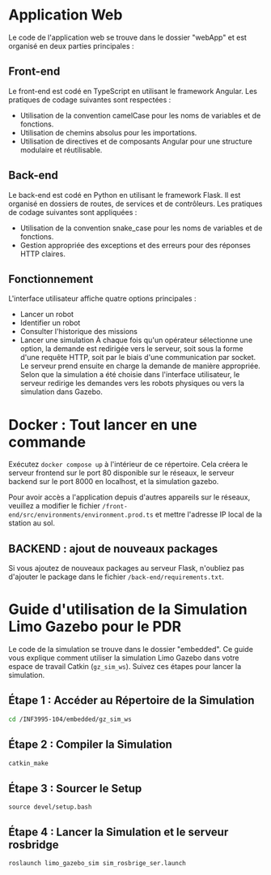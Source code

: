 # Application Web

Le code de l'application web se trouve dans le dossier "webApp" et est organisé en deux parties principales :

## Front-end
Le front-end est codé en TypeScript en utilisant le framework Angular. Les pratiques de codage suivantes sont respectées :
- Utilisation de la convention camelCase pour les noms de variables et de fonctions.
- Utilisation de chemins absolus pour les importations.
- Utilisation de directives et de composants Angular pour une structure modulaire et réutilisable.

## Back-end
Le back-end est codé en Python en utilisant le framework Flask. Il est organisé en dossiers de routes, de services et de contrôleurs. Les pratiques de codage suivantes sont appliquées :
- Utilisation de la convention snake_case pour les noms de variables et de fonctions.
- Gestion appropriée des exceptions et des erreurs pour des réponses HTTP claires.

## Fonctionnement
L'interface utilisateur affiche quatre options principales :
- Lancer un robot
- Identifier un robot
- Consulter l'historique des missions
- Lancer une simulation
À chaque fois qu'un opérateur sélectionne une option, la demande est redirigée vers le serveur, soit sous la forme d'une requête HTTP, soit par le biais d'une communication par socket. Le serveur prend ensuite en charge la demande de manière appropriée. Selon que la simulation a été choisie dans l'interface utilisateur, le serveur redirige les demandes vers les robots physiques ou vers la simulation dans Gazebo.

# Docker : Tout lancer en une commande

Exécutez `docker compose up` à l'intérieur de ce répertoire. Cela créera le serveur frontend sur le port 80 disponible sur le réseaux, le serveur backend sur le port 8000 en localhost, et la simulation gazebo.

Pour avoir accès a l'application depuis d'autres appareils sur le réseaux, veuillez a modifier le fichier `/front-end/src/environments/environment.prod.ts` et mettre l'adresse IP local de la station au sol.


## BACKEND : ajout de nouveaux packages
Si vous ajoutez de nouveaux packages au serveur Flask, n'oubliez pas d'ajouter le package dans le fichier `/back-end/requirements.txt`.


# Guide d'utilisation de la Simulation Limo Gazebo pour le PDR
Le code de la simulation se trouve dans le dossier "embedded".
Ce guide vous explique comment utiliser la simulation Limo Gazebo dans votre espace de travail Catkin (`gz_sim_ws`). Suivez ces étapes pour lancer la simulation.

## Étape 1 : Accéder au Répertoire de la Simulation

```bash
cd /INF3995-104/embedded/gz_sim_ws
```
## Étape 2 : Compiler la Simulation
```bash
catkin_make
```
## Étape 3 : Sourcer le Setup
```
source devel/setup.bash
```
## Étape 4 : Lancer la Simulation et le serveur rosbridge
```
roslaunch limo_gazebo_sim sim_rosbrige_ser.launch
```

